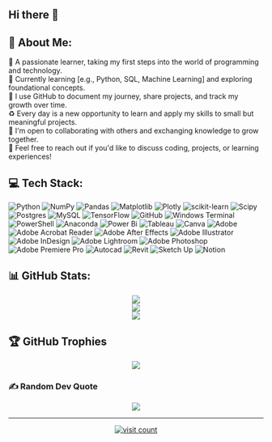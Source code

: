 ## Hi there 👋


## 💫 About Me:
🎯 A passionate learner, taking my first steps into the world of programming and technology.<br>🌱 Currently learning [e.g., Python, SQL, Machine Learning] and exploring foundational concepts.<br>📌 I use GitHub to document my journey, share projects, and track my growth over time.<br>♻️ Every day is a new opportunity to learn and apply my skills to small but meaningful projects.<br>🤝 I'm open to collaborating with others and exchanging knowledge to grow together.<br>💬 Feel free to reach out if you'd like to discuss coding, projects, or learning experiences!


## 💻 Tech Stack:
![Python](https://img.shields.io/badge/python-3670A0?style=flat-square&logo=python&logoColor=ffdd54) ![NumPy](https://img.shields.io/badge/numpy-%23013243.svg?style=flat-square&logo=numpy&logoColor=white) ![Pandas](https://img.shields.io/badge/pandas-%23150458.svg?style=flat-square&logo=pandas&logoColor=white) ![Matplotlib](https://img.shields.io/badge/Matplotlib-%23ffffff.svg?style=flat-square&logo=Matplotlib&logoColor=black) ![Plotly](https://img.shields.io/badge/Plotly-%233F4F75.svg?style=flat-square&logo=plotly&logoColor=white) ![scikit-learn](https://img.shields.io/badge/scikit--learn-%23F7931E.svg?style=flat-square&logo=scikit-learn&logoColor=white) ![Scipy](https://img.shields.io/badge/SciPy-%230C55A5.svg?style=flat-square&logo=scipy&logoColor=%white) ![Postgres](https://img.shields.io/badge/postgres-%23316192.svg?style=flat-square&logo=postgresql&logoColor=white) ![MySQL](https://img.shields.io/badge/mysql-4479A1.svg?style=flat-square&logo=mysql&logoColor=white) ![TensorFlow](https://img.shields.io/badge/TensorFlow-%23FF6F00.svg?style=flat-square&logo=TensorFlow&logoColor=white) ![GitHub](https://img.shields.io/badge/github-%23121011.svg?style=flat-square&logo=github&logoColor=white) ![Windows Terminal](https://img.shields.io/badge/Windows%20Terminal-%234D4D4D.svg?style=flat-square&logo=windows-terminal&logoColor=white) ![PowerShell](https://img.shields.io/badge/PowerShell-%235391FE.svg?style=flat-square&logo=powershell&logoColor=white) ![Anaconda](https://img.shields.io/badge/Anaconda-%2344A833.svg?style=flat-square&logo=anaconda&logoColor=white) ![Power Bi](https://img.shields.io/badge/Power_bi-F2C811?style=flat-square&logo=Powerbi&logoColor=black) ![Tableau](https://img.shields.io/badge/Tableau-%234285F4.svg?style=flat-square&logo=google-tableau&logoColor=white) ![Canva](https://img.shields.io/badge/Canva-%2300C4CC.svg?style=flat-square&logo=Canva&logoColor=white) ![Adobe](https://img.shields.io/badge/Adobe-%23FF0000.svg?style=flat-square&logo=adobe&logoColor=white) ![Adobe Acrobat Reader](https://img.shields.io/badge/Adobe%20Acrobat%20Reader-EC1C24.svg?style=flat-square&logo=Adobe%20Acrobat%20Reader&logoColor=white) ![Adobe After Effects](https://img.shields.io/badge/Adobe%20After%20Effects-9999FF.svg?style=flat-square&logo=Adobe%20After%20Effects&logoColor=white) ![Adobe Illustrator](https://img.shields.io/badge/Adobe%20Illustrator-%23FF9A00.svg?style=flat-square&logo=adobe%20illustrator&logoColor=white) ![Adobe InDesign](https://img.shields.io/badge/Adobe%20InDesign-49021F?style=flat-square&logo=adobeindesign&logoColor=FF3366) ![Adobe Lightroom](https://img.shields.io/badge/Adobe%20Lightroom-31A8FF.svg?style=flat-square&logo=Adobe%20Lightroom&logoColor=white) ![Adobe Photoshop](https://img.shields.io/badge/Adobe%20Photoshop-%2331A8FF.svg?style=flat-square&logo=adobe%20photoshop&logoColor=white) ![Adobe Premiere Pro](https://img.shields.io/badge/Adobe%20Premiere%20Pro-9999FF.svg?style=flat-square&logo=Adobe%20Premiere%20Pro&logoColor=white) ![Autocad](https://img.shields.io/badge/Autocad-EC1C24.svg?style=flat-square&logo=Adobe%20Acrobat%20Reader&logoColor=white) ![Revit](https://img.shields.io/badge/Revit-801010?style=flat-square&logo=revit&logoColor=white) ![Sketch Up](https://img.shields.io/badge/SketchUp-005F9E?style=flat-square&logo=sketchup&logoColor=white) ![Notion](https://img.shields.io/badge/Notion-%23000000.svg?style=flat-square&logo=notion&logoColor=white)  

## 📊 GitHub Stats:
<div align="center">
  <img src="https://github-readme-stats.vercel.app/api?username=rbyzk&theme=buefy&hide_border=false&include_all_commits=false&count_private=false" /><br/>
  <img src="https://nirzak-streak-stats.vercel.app/?user=rbyzk&theme=buefy&hide_border=false" /><br/>
  <img src="https://github-readme-stats.vercel.app/api/top-langs/?username=rbyzk&theme=buefy&hide_border=false&include_all_commits=false&count_private=false&layout=compact" />
</div>

## 🏆 GitHub Trophies
<div align="center">
  <img src="https://github-profile-trophy.vercel.app/?username=rbyzk&theme=radical&no-frame=false&no-bg=true&margin-w=4" />
</div>

### ✍️ Random Dev Quote
<div align="center">
  <img src="https://quotes-github-readme.vercel.app/api?type=horizontal&theme=light" />
</div>

---
<div align="center">
  <a href="https://visitcount.itsvg.in">
    <img src="https://visitcount.itsvg.in/api?id=rbyzk&icon=1&color=1" alt="visit count" />
  </a>
</div>

<!-- Proudly created with GPRM ( https://gprm.itsvg.in ) -->

